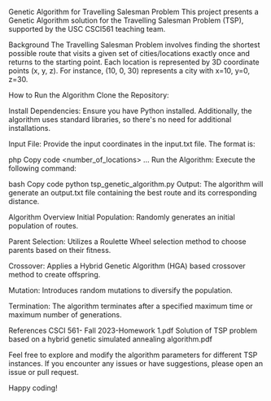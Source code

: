 Genetic Algorithm for Travelling Salesman Problem
This project presents a Genetic Algorithm solution for the Travelling Salesman Problem (TSP), supported by the USC CSCI561 teaching team.

Background
The Travelling Salesman Problem involves finding the shortest possible route that visits a given set of cities/locations exactly once and returns to the starting point. Each location is represented by 3D coordinate points (x, y, z). For instance, (10, 0, 30) represents a city with x=10, y=0, z=30.



How to Run the Algorithm
Clone the Repository:

Install Dependencies:
Ensure you have Python installed. Additionally, the algorithm uses standard libraries, so there's no need for additional installations.

Input File:
Provide the input coordinates in the input.txt file. The format is:

php
Copy code
<number_of_locations>
<x1> <y1> <z1>
<x2> <y2> <z2>
...
Run the Algorithm:
Execute the following command:

bash
Copy code
python tsp_genetic_algorithm.py
Output:
The algorithm will generate an output.txt file containing the best route and its corresponding distance.

Algorithm Overview
Initial Population:
Randomly generates an initial population of routes.

Parent Selection:
Utilizes a Roulette Wheel selection method to choose parents based on their fitness.

Crossover:
Applies a Hybrid Genetic Algorithm (HGA) based crossover method to create offspring.

Mutation:
Introduces random mutations to diversify the population.

Termination:
The algorithm terminates after a specified maximum time or maximum number of generations.

References
CSCI 561- Fall 2023-Homework 1.pdf
Solution of TSP problem based on a hybrid genetic simulated annealing algorithm.pdf

Feel free to explore and modify the algorithm parameters for different TSP instances. If you encounter any issues or have suggestions, please open an issue or pull request.

Happy coding!
